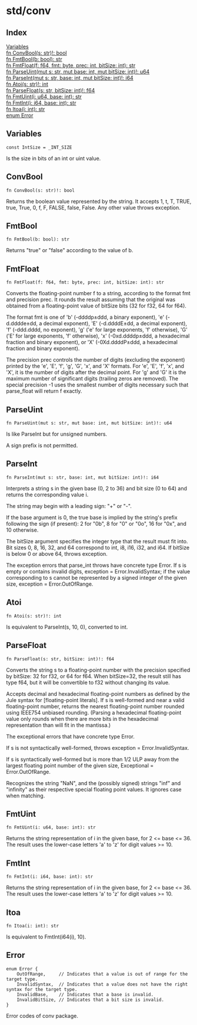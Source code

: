 # std/conv

## Index

[Variables](#variables)\
[fn ConvBool(s: str)!: bool](#convbool)\
[fn FmtBool(b: bool): str](#fmtbool)\
[fn FmtFloat(f: f64, fmt: byte, prec: int, bitSize: int): str](#fmtfloat)\
[fn ParseUint(mut s: str, mut base: int, mut bitSize: int)!: u64](#parseuint)\
[fn ParseInt(mut s: str, base: int, mut bitSize: int)!: i64](#parseint)\
[fn Atoi(s: str)!: int](#atoi)\
[fn ParseFloat(s: str, bitSize: int)!: f64](#parsefloat)\
[fn FmtUint(i: u64, base: int): str](#fmtuint)\
[fn FmtInt(i: i64, base: int): str](#fmtint)\
[fn Itoa(i: int): str](#itoa)\
[enum Error](#error)

## Variables

```jule
const IntSize = _INT_SIZE
```
Is the size in bits of an int or uint value.

## ConvBool
```jule
fn ConvBool(s: str)!: bool
```
Returns the boolean value represented by the string. It accepts 1, t, T, TRUE, true, True, 0, f, F, FALSE, false, False. Any other value throws exception.

## FmtBool
```jule
fn FmtBool(b: bool): str
```
Returns &#34;true&#34; or &#34;false&#34; according to the value of b.

## FmtFloat
```jule
fn FmtFloat(f: f64, fmt: byte, prec: int, bitSize: int): str
```
Converts the floating-point number f to a string, according to the format fmt and precision prec. It rounds the result assuming that the original was obtained from a floating-point value of bitSize bits (32 for f32, 64 for f64).

The format fmt is one of &#39;b&#39; (-ddddp±ddd, a binary exponent), &#39;e&#39; (-d.dddde±dd, a decimal exponent), &#39;E&#39; (-d.ddddE±dd, a decimal exponent), &#39;f&#39; (-ddd.dddd, no exponent), &#39;g&#39; (&#39;e&#39; for large exponents, &#39;f&#39; otherwise), &#39;G&#39; (&#39;E&#39; for large exponents, &#39;f&#39; otherwise), &#39;x&#39; (-0xd.ddddp±ddd, a hexadecimal fraction and binary exponent), or &#39;X&#39; (-0Xd.ddddP±ddd, a hexadecimal fraction and binary exponent).

The precision prec controls the number of digits (excluding the exponent) printed by the &#39;e&#39;, &#39;E&#39;, &#39;f&#39;, &#39;g&#39;, &#39;G&#39;, &#39;x&#39;, and &#39;X&#39; formats. For &#39;e&#39;, &#39;E&#39;, &#39;f&#39;, &#39;x&#39;, and &#39;X&#39;, it is the number of digits after the decimal point. For &#39;g&#39; and &#39;G&#39; it is the maximum number of significant digits (trailing zeros are removed). The special precision -1 uses the smallest number of digits necessary such that parse\_float will return f exactly.

## ParseUint
```jule
fn ParseUint(mut s: str, mut base: int, mut bitSize: int)!: u64
```
Is like ParseInt but for unsigned numbers.

A sign prefix is not permitted.

## ParseInt
```jule
fn ParseInt(mut s: str, base: int, mut bitSize: int)!: i64
```
Interprets a string s in the given base (0, 2 to 36) and bit size (0 to 64) and returns the corresponding value i.

The string may begin with a leading sign: &#34;+&#34; or &#34;-&#34;.

If the base argument is 0, the true base is implied by the string&#39;s prefix following the sign (if present): 2 for &#34;0b&#34;, 8 for &#34;0&#34; or &#34;0o&#34;, 16 for &#34;0x&#34;, and 10 otherwise.

The bitSize argument specifies the integer type that the result must fit into. Bit sizes 0, 8, 16, 32, and 64 correspond to int, i8, i16, i32, and i64. If bitSize is below 0 or above 64, throws exception.

The exception errors that parse\_int throws have concrete type Error. If s is empty or contains invalid digits, exception = Error.InvalidSyntax; if the value corresponding to s cannot be represented by a signed integer of the given size, exception = Error.OutOfRange.

## Atoi
```jule
fn Atoi(s: str)!: int
```
Is equivalent to ParseInt(s, 10, 0), converted to int.

## ParseFloat
```jule
fn ParseFloat(s: str, bitSize: int)!: f64
```
Converts the string s to a floating-point number with the precision specified by bitSize: 32 for f32, or 64 for f64. When bitSize=32, the result still has type f64, but it will be convertible to f32 without changing its value.

Accepts decimal and hexadecimal floating-point numbers as defined by the Jule syntax for \[floating-point literals\]. If s is well-formed and near a valid floating-point number, returns the nearest floating-point number rounded using IEEE754 unbiased rounding. (Parsing a hexadecimal floating-point value only rounds when there are more bits in the hexadecimal representation than will fit in the mantissa.)

The exceptional errors that have concrete type Error.

If s is not syntactically well-formed, throws exception = Error.InvalidSyntax.

If s is syntactically well-formed but is more than 1/2 ULP away from the largest floating point number of the given size, Exceptional = Error.OutOfRange.

Recognizes the string &#34;NaN&#34;, and the (possibly signed) strings &#34;inf&#34; and &#34;infinity&#34; as their respective special floating point values. It ignores case when matching.

## FmtUint
```jule
fn FmtUint(i: u64, base: int): str
```
Returns the string representation of i in the given base, for 2 &lt;= base &lt;= 36. The result uses the lower-case letters &#39;a&#39; to &#39;z&#39; for digit values &gt;= 10.

## FmtInt
```jule
fn FmtInt(i: i64, base: int): str
```
Returns the string representation of i in the given base, for 2 &lt;= base &lt;= 36. The result uses the lower-case letters &#39;a&#39; to &#39;z&#39; for digit values &gt;= 10.

## Itoa
```jule
fn Itoa(i: int): str
```
Is equivalent to FmtInt(i64(i), 10).

## Error
```jule
enum Error {
	OutOfRange,     // Indicates that a value is out of range for the target type.
	InvalidSyntax,  // Indicates that a value does not have the right syntax for the target type.
	InvalidBase,    // Indicates that a base is invalid.
	InvalidBitSize, // Indicates that a bit size is invalid.
}
```
Error codes of conv package.
